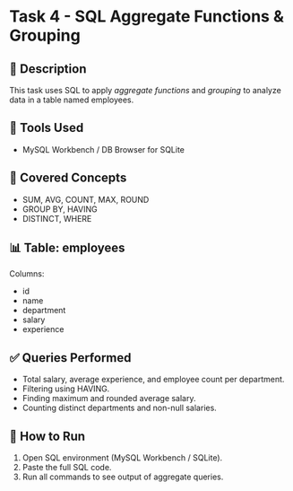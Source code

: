 # Task 4 - SQL Aggregate Functions & Grouping

## 📌 Description
This task uses SQL to apply *aggregate functions* and *grouping* to analyze data in a table named employees.

## 🔧 Tools Used
- MySQL Workbench / DB Browser for SQLite

## 📄 Covered Concepts
- SUM, AVG, COUNT, MAX, ROUND
- GROUP BY, HAVING
- DISTINCT, WHERE

## 📊 Table: employees
Columns:
- id
- name
- department
- salary
- experience

## ✅ Queries Performed
- Total salary, average experience, and employee count per department.
- Filtering using HAVING.
- Finding maximum and rounded average salary.
- Counting distinct departments and non-null salaries.

## 📂 How to Run
1. Open SQL environment (MySQL Workbench / SQLite).
2. Paste the full SQL code.
3. Run all commands to see output of aggregate queries.